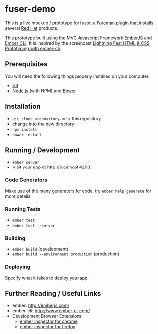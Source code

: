 # fuser-demo

This is a live mockup / prototype for fusor, a [Foreman](https://github.com/theforeman/foreman) plugin that installs several [Red Hat](http://www.redhat.com) products.

This prototype built using the MVC Javascript Framework [EmberJS](http://emberjs.com/) and [Ember CLI](http://www.ember-cli.com/). It is inspired by the screencast [Lightning Fast HTML & CSS Prototyping with ember-cli](https://www.youtube.com/watch?v=twMhNVvnebA).

## Prerequisites

You will need the following things properly installed on your computer.

* [Git](http://git-scm.com/)
* [Node.js](http://nodejs.org/) (with NPM) and [Bower](http://bower.io/)

## Installation

* `git clone <repository-url>` this repository
* change into the new directory
* `npm install`
* `bower install`

## Running / Development

* `ember server`
* Visit your app at http://localhost:4200.

### Code Generators

Make use of the many generators for code, try `ember help generate` for more details

### Running Tests

* `ember test`
* `ember test --server`

### Building

* `ember build` (development)
* `ember build --environment production` (production)

### Deploying

Specify what it takes to deploy your app.

## Further Reading / Useful Links

* ember: http://emberjs.com/
* ember-cli: http://www.ember-cli.com/
* Development Browser Extensions
  * [ember inspector for chrome](https://chrome.google.com/webstore/detail/ember-inspector/bmdblncegkenkacieihfhpjfppoconhi)
  * [ember inspector for firefox](https://addons.mozilla.org/en-US/firefox/addon/ember-inspector/)


